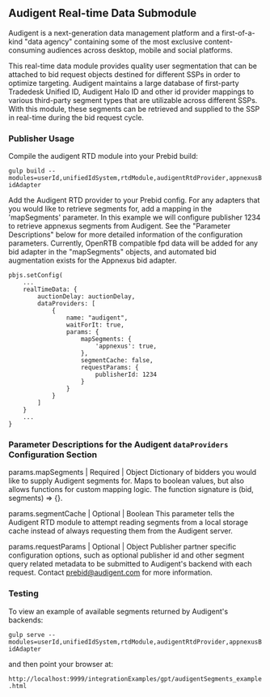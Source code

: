 ## Audigent Real-time Data Submodule

Audigent is a next-generation data management platform and a first-of-a-kind
"data agency" containing some of the most exclusive content-consuming audiences
across desktop, mobile and social platforms.

This real-time data module provides quality user segmentation that can be
attached to bid request objects destined for different SSPs in order to optimize
targeting. Audigent maintains a large database of first-party Tradedesk Unified
ID, Audigent Halo ID and other id provider mappings to various third-party
segment types that are utilizable across different SSPs.  With this module,
these segments can be retrieved and supplied to the SSP in real-time during
the bid request cycle.

### Publisher Usage

Compile the audigent RTD module into your Prebid build:

`gulp build --modules=userId,unifiedIdSystem,rtdModule,audigentRtdProvider,appnexusBidAdapter`

Add the Audigent RTD provider to your Prebid config.  For any adapters
that you would like to retrieve segments for, add a mapping in the 'mapSegments'
parameter.  In this example we will configure publisher 1234 to retrieve
appnexus segments from Audigent. See the "Parameter Descriptions" below for
more detailed information of the configuration parameters. Currently,
OpenRTB compatible fpd data will be added for any bid adapter in the
"mapSegments" objects, and automated bid augmentation exists for the Appnexus
bid adapter.

```
pbjs.setConfig(
    ...
    realTimeData: {
        auctionDelay: auctionDelay,
        dataProviders: [
            {
                name: "audigent",
                waitForIt: true,
                params: {
                    mapSegments: {
                        'appnexus': true,
                    },
                    segmentCache: false,
                    requestParams: {
                        publisherId: 1234
                    }
                }
            }
        ]
    }
    ...
}
```

### Parameter Descriptions for the Audigent `dataProviders` Configuration Section

params.mapSegments | Required | Object
Dictionary of bidders you would like to supply Audigent segments for.
Maps to boolean values, but also allows functions for custom mapping logic.
The function signature is (bid, segments) => {}.

params.segmentCache | Optional | Boolean
This parameter tells the Audigent RTD module to attempt reading segments
from a local storage cache instead of always requesting them from the
Audigent server.

params.requestParams | Optional | Object
Publisher partner specific configuration options, such as optional publisher id
and other segment query related metadata to be submitted to Audigent's
backend with each request.  Contact prebid@audigent.com for more information.


### Testing

To view an example of available segments returned by Audigent's backends:

`gulp serve --modules=userId,unifiedIdSystem,rtdModule,audigentRtdProvider,appnexusBidAdapter`

and then point your browser at:

`http://localhost:9999/integrationExamples/gpt/audigentSegments_example.html`




